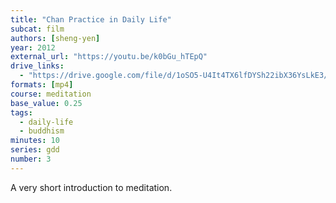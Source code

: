 ```yaml
---
title: "Chan Practice in Daily Life"
subcat: film
authors: [sheng-yen]
year: 2012
external_url: "https://youtu.be/k0bGu_hTEpQ"
drive_links:
  - "https://drive.google.com/file/d/1oSO5-U4It4TX6lfDYSh22ibX36YsLkE3/view?usp=drivesdk"
formats: [mp4]
course: meditation
base_value: 0.25
tags:
  - daily-life
  - buddhism
minutes: 10
series: gdd
number: 3
---
```


A very short introduction to meditation.

